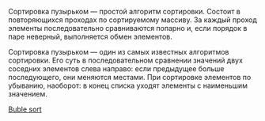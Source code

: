 Сортировка пузырьком — простой алгоритм сортировки. Состоит в повторяющихся проходах по сортируемому массиву. За каждый проход элементы последовательно сравниваются попарно и, если порядок в паре неверный, выполняется обмен элементов.

Сортировка пузырьком — один из самых известных алгоритмов сортировки. Его суть в последовательном сравнении значений двух соседних элементов слева направо: если предыдущее больше последующего, они меняются местами. При сортировке элементов по убыванию, наоборот: в конец списка уходят элементы с наименьшим значением.

[Buble sort](Sortirovka-puzyrkom.webp)
